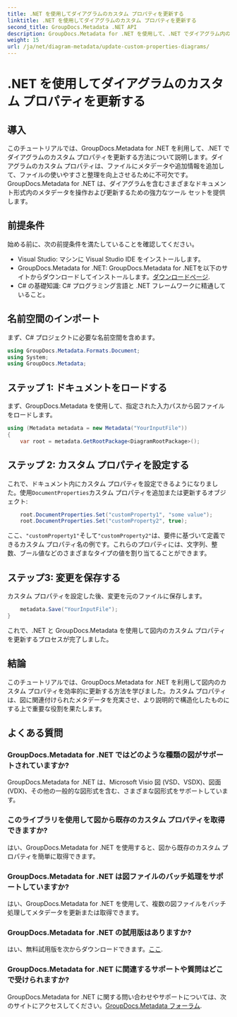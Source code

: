 ```yaml
---
title: .NET を使用してダイアグラムのカスタム プロパティを更新する
linktitle: .NET を使用してダイアグラムのカスタム プロパティを更新する
second_title: GroupDocs.Metadata .NET API
description: GroupDocs.Metadata for .NET を使用して、.NET でダイアグラム内のカスタム プロパティを更新する方法を学習します。メタデータを簡単に強化します。
weight: 15
url: /ja/net/diagram-metadata/update-custom-properties-diagrams/
---
```


# .NET を使用してダイアグラムのカスタム プロパティを更新する

## 導入
このチュートリアルでは、GroupDocs.Metadata for .NET を利用して、.NET でダイアグラムのカスタム プロパティを更新する方法について説明します。ダイアグラムのカスタム プロパティは、ファイルにメタデータや追加情報を追加して、ファイルの使いやすさと整理を向上させるために不可欠です。GroupDocs.Metadata for .NET は、ダイアグラムを含むさまざまなドキュメント形式内のメタデータを操作および更新するための強力なツール セットを提供します。
## 前提条件
始める前に、次の前提条件を満たしていることを確認してください。
- Visual Studio: マシンに Visual Studio IDE をインストールします。
-  GroupDocs.Metadata for .NET: GroupDocs.Metadata for .NETを以下のサイトからダウンロードしてインストールします。[ダウンロードページ](https://releases.groupdocs.com/metadata/net/).
- C# の基礎知識: C# プログラミング言語と .NET フレームワークに精通していること。

## 名前空間のインポート
まず、C# プロジェクトに必要な名前空間を含めます。
```csharp
using GroupDocs.Metadata.Formats.Document;
using System;
using GroupDocs.Metadata;
```
## ステップ 1: ドキュメントをロードする
まず、GroupDocs.Metadata を使用して、指定された入力パスから図ファイルをロードします。
```csharp
using (Metadata metadata = new Metadata("YourInputFile"))
{
    var root = metadata.GetRootPackage<DiagramRootPackage>();
```
## ステップ 2: カスタム プロパティを設定する
これで、ドキュメント内にカスタム プロパティを設定できるようになりました。使用`DocumentProperties`カスタム プロパティを追加または更新するオブジェクト:
```csharp
    root.DocumentProperties.Set("customProperty1", "some value");
    root.DocumentProperties.Set("customProperty2", true);
```
ここ、`"customProperty1"`そして`"customProperty2"`は、要件に基づいて定義できるカスタム プロパティ名の例です。これらのプロパティには、文字列、整数、ブール値などのさまざまなタイプの値を割り当てることができます。
## ステップ3: 変更を保存する
カスタム プロパティを設定した後、変更を元のファイルに保存します。
```csharp
    metadata.Save("YourInputFile");
}
```
これで、.NET と GroupDocs.Metadata を使用して図内のカスタム プロパティを更新するプロセスが完了しました。

## 結論
このチュートリアルでは、GroupDocs.Metadata for .NET を利用して図内のカスタム プロパティを効率的に更新する方法を学びました。カスタム プロパティは、図に関連付けられたメタデータを充実させ、より説明的で構造化したものにする上で重要な役割を果たします。

## よくある質問
### GroupDocs.Metadata for .NET ではどのような種類の図がサポートされていますか?
GroupDocs.Metadata for .NET は、Microsoft Visio 図 (VSD、VSDX)、図面 (VDX)、その他の一般的な図形式を含む、さまざまな図形式をサポートしています。
### このライブラリを使用して図から既存のカスタム プロパティを取得できますか?
はい、GroupDocs.Metadata for .NET を使用すると、図から既存のカスタム プロパティを簡単に取得できます。
### GroupDocs.Metadata for .NET は図ファイルのバッチ処理をサポートしていますか?
はい、GroupDocs.Metadata for .NET を使用して、複数の図ファイルをバッチ処理してメタデータを更新または取得できます。
### GroupDocs.Metadata for .NET の試用版はありますか?
はい、無料試用版を次からダウンロードできます。[ここ](https://releases.groupdocs.com/).
### GroupDocs.Metadata for .NET に関連するサポートや質問はどこで受けられますか?
 GroupDocs.Metadata for .NET に関する問い合わせやサポートについては、次のサイトにアクセスしてください。[GroupDocs.Metadata フォーラム](https://forum.groupdocs.com/c/metadata/14).